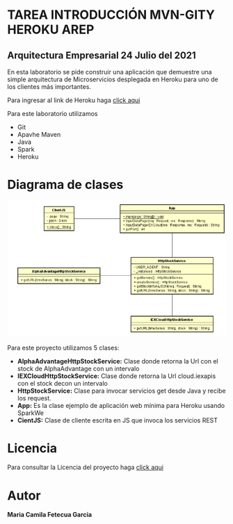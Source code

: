 
# TAREA INTRODUCCIÓN MVN-GITY HEROKU AREP
## Arquitectura Empresarial 24 Julio del 2021 


En esta laboratorio se pide construir una aplicación que demuestre una simple arquitectura de Microservicios desplegada en Heroku para uno de los clientes más importantes.

 Para ingresar al link de Heroku haga [click aqui](https://introduccionmaven.herokuapp.com/)

Para este laboratorio utilizamos  
  + Git 
  + Apavhe Maven 
  + Java 
  + Spark
  + Heroku
  

  # Diagrama de clases  

   ![Imagen](https://github.com/camilaFetecua/TallerHerokuAREP/blob/master/Imagenes/DiagramadeClases.PNG)
   
   Para este proyecto utilizamos 5 clases:
  + **AlphaAdvantageHttpStockService:** Clase donde retorna la Url con el stock de AlphaAdvantage con un intervalo
  + **IEXCloudHttpStockService:** Clase donde retorna la Url cloud.iexapis con el stock decon un intervalo
  + **HttpStockService:** Clase para invocar servicios get desde Java y recibe los request.
  + **App:** Es la clase ejemplo de aplicación web mínima para Heroku usando SparkWe
  + **CientJS:** Clase de cliente escrita en JS que invoca los servicios REST

  
    
   # Licencia

  Para consultar la Licencia del proyecto haga [click aqui](https://github.com/camilaFetecua/TallerHerokuAREP/blob/master/LICENSE.md)
  
  
# Autor 
  **Maria Camila Fetecua Garcia** 

      


